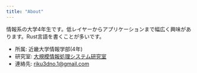 ```yaml
---
title: "About"
---
```


情報系の大学4年生です。低レイヤーからアプリケーションまで幅広く興味があります。Rust言語を書くことが多いです。

- 所属: 近畿大学情報学部(4年)
- 研究室: [大規模情報処理システム研究室](https://www.mizlab.net/)
- 連絡先: [riku3dno.1@gmail.com](mailto:riku3dno.1@gmail.com)
